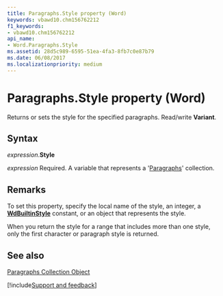 ```yaml
---
title: Paragraphs.Style property (Word)
keywords: vbawd10.chm156762212
f1_keywords:
- vbawd10.chm156762212
api_name:
- Word.Paragraphs.Style
ms.assetid: 28d5c989-6595-51ea-4fa3-8fb7c0e87b79
ms.date: 06/08/2017
ms.localizationpriority: medium
---
```



# Paragraphs.Style property (Word)

Returns or sets the style for the specified paragraphs. Read/write **Variant**.


## Syntax

_expression_.**Style**

_expression_ Required. A variable that represents a '[Paragraphs](Word.paragraphs.md)' collection.


## Remarks

To set this property, specify the local name of the style, an integer, a **[WdBuiltinStyle](Word.WdBuiltinStyle.md)** constant, or an object that represents the style.

When you return the style for a range that includes more than one style, only the first character or paragraph style is returned.


## See also


[Paragraphs Collection Object](Word.paragraphs.md)

[!include[Support and feedback](~/includes/feedback-boilerplate.md)]